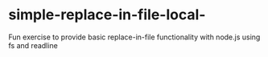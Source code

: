# simple-replace-in-file-local-
Fun exercise to provide basic replace-in-file functionality with node.js using fs and readline
